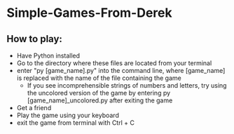 # Simple-Games-From-Derek

## How to play:
- Have Python installed
- Go to the directory where these files are located from your terminal
- enter "py [game_name].py" into the command line, where [game_name] is replaced with the name of the file containing the game
  - If you see incomprehensible strings of numbers and letters, try using the uncolored version of the game by entering py [game_name]_uncolored.py after exiting the game
- Get a friend
- Play the game using your keyboard
- exit the game from terminal with Ctrl + C